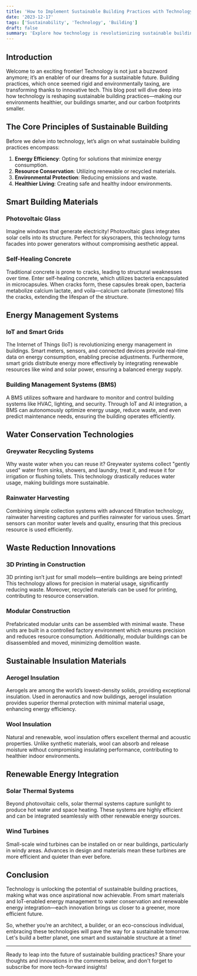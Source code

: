 ```yaml
---
title: 'How to Implement Sustainable Building Practices with Technology'
date: '2023-12-17'
tags: ['Sustainability', 'Technology', 'Building']
draft: false
summary: 'Explore how technology is revolutionizing sustainable building practices, making our world greener and smarter.'
---
```


## Introduction

Welcome to an exciting frontier! Technology is not just a buzzword anymore; it’s an enabler of our dreams for a sustainable future. Building practices, which once seemed rigid and environmentally taxing, are transforming thanks to innovative tech. This blog post will dive deep into how technology is reshaping sustainable building practices—making our environments healthier, our buildings smarter, and our carbon footprints smaller.

## The Core Principles of Sustainable Building

Before we delve into technology, let’s align on what sustainable building practices encompass:
1. **Energy Efficiency**: Opting for solutions that minimize energy consumption.
2. **Resource Conservation**: Utilizing renewable or recycled materials.
3. **Environmental Protection**: Reducing emissions and waste.
4. **Healthier Living**: Creating safe and healthy indoor environments.

## Smart Building Materials

### Photovoltaic Glass

Imagine windows that generate electricity! Photovoltaic glass integrates solar cells into its structure. Perfect for skyscrapers, this technology turns facades into power generators without compromising aesthetic appeal.

### Self-Healing Concrete

Traditional concrete is prone to cracks, leading to structural weaknesses over time. Enter self-healing concrete, which utilizes bacteria encapsulated in microcapsules. When cracks form, these capsules break open, bacteria metabolize calcium lactate, and voila—calcium carbonate (limestone) fills the cracks, extending the lifespan of the structure.

## Energy Management Systems

### IoT and Smart Grids

The Internet of Things (IoT) is revolutionizing energy management in buildings. Smart meters, sensors, and connected devices provide real-time data on energy consumption, enabling precise adjustments. Furthermore, smart grids distribute energy more effectively by integrating renewable resources like wind and solar power, ensuring a balanced energy supply.

### Building Management Systems (BMS)

A BMS utilizes software and hardware to monitor and control building systems like HVAC, lighting, and security. Through IoT and AI integration, a BMS can autonomously optimize energy usage, reduce waste, and even predict maintenance needs, ensuring the building operates efficiently.

## Water Conservation Technologies

### Greywater Recycling Systems

Why waste water when you can reuse it? Greywater systems collect "gently used" water from sinks, showers, and laundry, treat it, and reuse it for irrigation or flushing toilets. This technology drastically reduces water usage, making buildings more sustainable.

### Rainwater Harvesting

Combining simple collection systems with advanced filtration technology, rainwater harvesting captures and purifies rainwater for various uses. Smart sensors can monitor water levels and quality, ensuring that this precious resource is used efficiently.

## Waste Reduction Innovations

### 3D Printing in Construction

3D printing isn’t just for small models—entire buildings are being printed! This technology allows for precision in material usage, significantly reducing waste. Moreover, recycled materials can be used for printing, contributing to resource conservation.

### Modular Construction

Prefabricated modular units can be assembled with minimal waste. These units are built in a controlled factory environment which ensures precision and reduces resource consumption. Additionally, modular buildings can be disassembled and moved, minimizing demolition waste.

## Sustainable Insulation Materials

### Aerogel Insulation

Aerogels are among the world’s lowest-density solids, providing exceptional insulation. Used in aeronautics and now buildings, aerogel insulation provides superior thermal protection with minimal material usage, enhancing energy efficiency.

### Wool Insulation

Natural and renewable, wool insulation offers excellent thermal and acoustic properties. Unlike synthetic materials, wool can absorb and release moisture without compromising insulating performance, contributing to healthier indoor environments.

## Renewable Energy Integration

### Solar Thermal Systems

Beyond photovoltaic cells, solar thermal systems capture sunlight to produce hot water and space heating. These systems are highly efficient and can be integrated seamlessly with other renewable energy sources.

### Wind Turbines

Small-scale wind turbines can be installed on or near buildings, particularly in windy areas. Advances in design and materials mean these turbines are more efficient and quieter than ever before.

## Conclusion

Technology is unlocking the potential of sustainable building practices, making what was once aspirational now achievable. From smart materials and IoT-enabled energy management to water conservation and renewable energy integration—each innovation brings us closer to a greener, more efficient future.

So, whether you’re an architect, a builder, or an eco-conscious individual, embracing these technologies will pave the way for a sustainable tomorrow. Let's build a better planet, one smart and sustainable structure at a time!

---

Ready to leap into the future of sustainable building practices? Share your thoughts and innovations in the comments below, and don't forget to subscribe for more tech-forward insights!